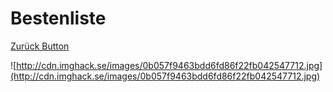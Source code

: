 # Bestenliste #
[Zurück Button](Startscreen.md)

![http://cdn.imghack.se/images/0b057f9463bdd6fd86f22fb042547712.jpg](http://cdn.imghack.se/images/0b057f9463bdd6fd86f22fb042547712.jpg)